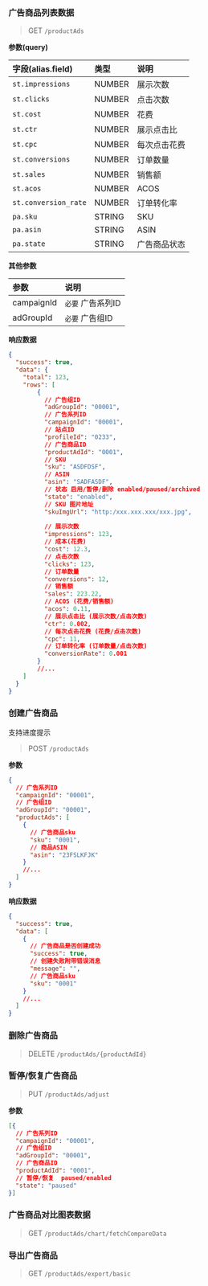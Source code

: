 ### 广告商品列表数据
>GET     `/productAds`

**参数(query)**

| 字段(alias.field)     | 类型    | 说明         |
|:---------------------|:-------|:------------|
| `st.impressions`     | NUMBER | 展示次数     |
| `st.clicks`          | NUMBER | 点击次数     |
| `st.cost`            | NUMBER | 花费         |
| `st.ctr`             | NUMBER | 展示点击比   |
| `st.cpc`             | NUMBER | 每次点击花费  |
| `st.conversions`     | NUMBER | 订单数量     |
| `st.sales`           | NUMBER | 销售额       |
| `st.acos`            | NUMBER | ACOS        |
| `st.conversion_rate` | NUMBER | 订单转化率   |
| `pa.sku`             | STRING | SKU         |
| `pa.asin`            | STRING | ASIN        |
| `pa.state`           | STRING | 广告商品状态  |


**其他参数**

| 参数        | 说明              |
|:-----------|:-----------------|
| campaignId | `必要` 广告系列ID  |
| adGroupId  | `必要` 广告组ID   |

**响应数据**
```json
{
  "success": true,
  "data": {
    "total": 123,
    "rows": [
        {
          // 广告组ID
          "adGroupId": "00001",
          // 广告系列ID
          "campaignId": "00001",
          // 站点ID
          "profileId": "0233",
          // 广告商品ID
          "productAdId": "0001",
          // SKU
          "sku": "ASDFDSF",
          // ASIN
          "asin": "SADFASDF",
          // 状态 启用/暂停/删除 enabled/paused/archived
          "state": "enabled",
          // SKU 图片地址
          "skuImgUrl": "http:/xxx.xxx.xxx/xxx.jpg",
          
          // 展示次数
          "impressions": 123,
          // 成本(花费)
          "cost": 12.3,
          // 点击次数
          "clicks": 123,
          // 订单数量
          "conversions": 12,
          // 销售额
          "sales": 223.22,
          // ACOS (花费/销售额)
          "acos": 0.11,
          // 展示点击比 (展示次数/点击次数)
          "ctr": 0.002,
          // 每次点击花费 (花费/点击次数)
          "cpc": 11,
          // 订单转化率 (订单数量/点击次数)
          "conversionRate": 0.001
        }
        //...
    ]
  }
}
```

### 创建广告商品
支持进度提示
>POST    `/productAds`

**参数**
```json
{
  // 广告系列ID
  "campaignId": "00001",
  // 广告组ID
  "adGroupId": "00001",
  "productAds": [
    {
      // 广告商品sku
      "sku": "0001",
      // 商品ASIN
      "asin": "23FSLKFJK"
    }
    //...
  ]
}
```

**响应数据**
```json
{
  "success": true,
  "data": [
    {
      // 广告商品是否创建成功
      "success": true,
      // 创建失败附带错误消息
      "message": "",
      // 广告商品sku
      "sku": "0001"
    }
    //...
  ]
}
```

### 删除广告商品
>DELETE  `/productAds/{productAdId}`


### 暂停/恢复广告商品
>PUT     `/productAds/adjust`

**参数**
```json
[{
  // 广告系列ID
  "campaignId": "00001",
  // 广告组ID
  "adGroupId": "00001",
  // 广告商品ID
  "productAdId": "0001",
  // 暂停/恢复  paused/enabled
  "state": "paused"
}]
```

### 广告商品对比图表数据
>GET     `/productAds/chart/fetchCompareData`

### 导出广告商品
>GET     `/productAds/export/basic`